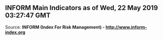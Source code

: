 ## INFORM Main Indicators as of Wed, 22 May 2019 03:27:47 GMT

Source: **INFORM (Index For Risk Management) - http://www.inform-index.org**